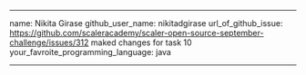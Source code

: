 
---
name: Nikita Girase
github_user_name: nikitadgirase
url_of_github_issue: https://github.com/scaleracademy/scaler-open-source-september-challenge/issues/312
maked changes for task 10
your_favroite_programming_language: java

---

